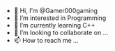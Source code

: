 - 👋 Hi, I’m @Gamer000gaming
- 👀 I’m interested in Programming
- 🌱 I’m currently learning C++
- 💞️ I’m looking to collaborate on ...
- 📫 How to reach me ...

<!---
Gamer000gaming/Gamer000gaming is a ✨ special ✨ repository because its `README.md` (this file) appears on your GitHub profile.
You can click the Preview link to take a look at your changes.
--->

